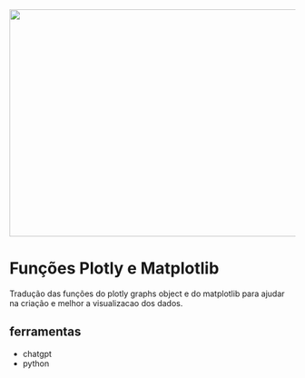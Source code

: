 <img style="height:400px;width:1000px" src="https://img.freepik.com/vetores-gratis/ilustracao-de-graficos_53876-28520.jpg?w=826&t=st=1690561386~exp=1690561986~hmac=d040d3f885e116a6d2db6b660bcf4acbbc583c2c9bd62f93fc9617fadf630684"> 

# Funções Plotly e Matplotlib

Tradução das funções do plotly graphs object e do matplotlib para ajudar na criação e melhor a visualizacao dos dados.

## ferramentas

* chatgpt
* python
